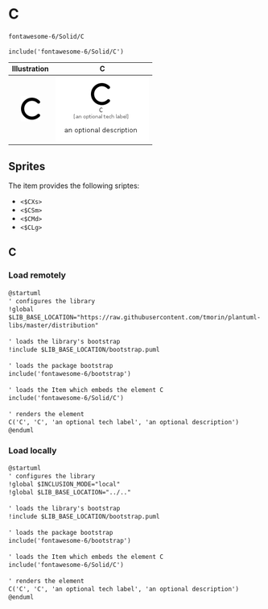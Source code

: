 # C


```text
fontawesome-6/Solid/C
```

```text
include('fontawesome-6/Solid/C')
```



| Illustration | C |
| :---: | :---: |
| ![illustration for Illustration](../../fontawesome-6/Solid/C.png) | ![illustration for C](../../fontawesome-6/Solid/C.Local.png) |



## Sprites
The item provides the following sriptes:

- `<$CXs>`
- `<$CSm>`
- `<$CMd>`
- `<$CLg>`





## C

### Load remotely
```plantuml
@startuml
' configures the library
!global $LIB_BASE_LOCATION="https://raw.githubusercontent.com/tmorin/plantuml-libs/master/distribution"

' loads the library's bootstrap
!include $LIB_BASE_LOCATION/bootstrap.puml

' loads the package bootstrap
include('fontawesome-6/bootstrap')

' loads the Item which embeds the element C
include('fontawesome-6/Solid/C')

' renders the element
C('C', 'C', 'an optional tech label', 'an optional description')
@enduml
```

### Load locally
```plantuml
@startuml
' configures the library
!global $INCLUSION_MODE="local"
!global $LIB_BASE_LOCATION="../.."

' loads the library's bootstrap
!include $LIB_BASE_LOCATION/bootstrap.puml

' loads the package bootstrap
include('fontawesome-6/bootstrap')

' loads the Item which embeds the element C
include('fontawesome-6/Solid/C')

' renders the element
C('C', 'C', 'an optional tech label', 'an optional description')
@enduml
```


